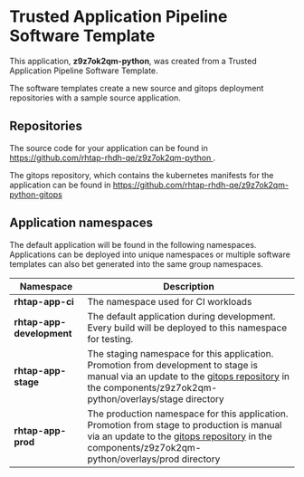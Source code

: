 # Trusted Application Pipeline Software Template

This application, **z9z7ok2qm-python**, was created from a Trusted Application Pipeline Software Template.

The software templates create a new source and gitops deployment repositories with a sample source application. 

## Repositories

The source code for your application can be found in [https://github.com/rhtap-rhdh-qe/z9z7ok2qm-python ](https://github.com/rhtap-rhdh-qe/z9z7ok2qm-python ).
 
The gitops repository, which contains the kubernetes manifests for the application can be found in 
[https://github.com/rhtap-rhdh-qe/z9z7ok2qm-python-gitops ](https://github.com/rhtap-rhdh-qe/z9z7ok2qm-python-gitops ) 

## Application namespaces 

The default application will be found in the following namespaces. Applications can be deployed into unique namespaces or multiple software templates can also bet generated into the same group namespaces.  

|  Namespace   |  Description   |  
| -------- | -------- |
| **rhtap-app-ci** | The namespace used for CI workloads |
| **rhtap-app-development** | The default application during development. Every build will be deployed to this namespace for testing. |
| **rhtap-app-stage** | The staging namespace for this application. Promotion from development to stage is manual via an update to the [gitops repository](https://github.com/rhtap-rhdh-qe/z9z7ok2qm-python-gitops ) in the components/z9z7ok2qm-python/overlays/stage directory |
| **rhtap-app-prod** | The production namespace for this application. Promotion from stage to production is manual via an update to the [gitops repository](https://github.com/rhtap-rhdh-qe/z9z7ok2qm-python-gitops ) in the components/z9z7ok2qm-python/overlays/prod directory |